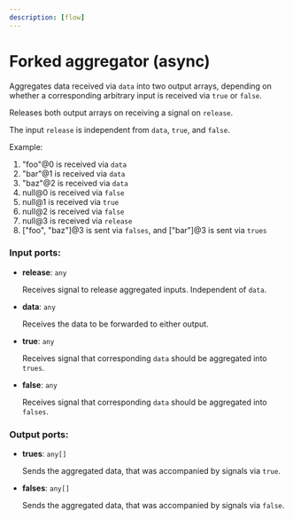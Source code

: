 ```yaml
---
description: [flow]
---
```


# Forked aggregator (async)

Aggregates data received via `data` into two output arrays, depending on whether a corresponding arbitrary input is received via `true` or `false`.

Releases both output arrays on receiving a signal on `release`.

The input `release` is independent from `data`, `true`, and `false`.

Example:
1. "foo"@0 is received via `data`
2. "bar"@1 is received via `data`
3. "baz"@2 is received via `data`
4. null@0 is received via `false`
5. null@1 is received via `true`
6. null@2 is received via `false`
7. null@3 is received via `release`
8. ["foo", "baz"]@3 is sent via `falses`, and ["bar"]@3 is sent via `trues`

### Input ports:

* __release__: `any`

    Receives signal to release aggregated inputs. Independent of `data`.


* __data__: `any`

    Receives the data to be forwarded to either output.


* __true__: `any`

    Receives signal that corresponding `data` should be aggregated into `trues`.


* __false__: `any`

    Receives signal that corresponding `data` should be aggregated into `falses`.

### Output ports:

* __trues__: `any[]`

    Sends the aggregated data, that was accompanied by signals via `true`.


* __falses__: `any[]`

    Sends the aggregated data, that was accompanied by signals via `false`.

